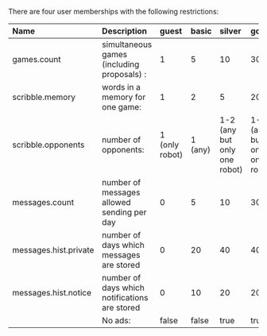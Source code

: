 There are four user memberships with the following restrictions:

| **Name** | **Description** | **guest** | **basic** | **silver** | **gold** | **platinum** |
|:---------|:----------------|:----------|:----------|:-----------|:---------|:-------------|
| games.count | simultaneous games (including proposals) : | 1         | 5         | 10         | 30       | 100          |
| scribble.memory | words in a memory for one game: | 1         | 2         | 5          | 20       | 50           |
| scribble.opponents | number of opponents: | 1 (only robot) | 1 (any)   | 1-2 (any but only one robot) | 1-2 (any but only one robot) | 1-3 (any but only one robot) |
| messages.count | number of messages allowed sending per day | 0         | 5         | 10         | 30       | 50           |
| messages.hist.private | number of days which messages are stored | 0         | 20        | 40         | 40       | 40           |
| messages.hist.notice | number of days which notifications are stored | 0         | 10        | 20         | 20       | 20           |
|          | No ads:         | false     | false     | true       | true     | true         |